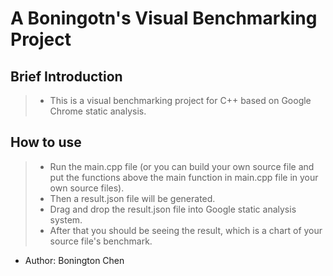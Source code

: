 # A Boningotn's Visual Benchmarking Project

## Brief Introduction
> - This is a visual benchmarking project for C++ based on Google Chrome static analysis.

## How to use
> - Run the main.cpp file (or you can build your own source file and put the functions above the main function in main.cpp file in your own source files).
> - Then a result.json file will be generated.
> - Drag and drop the result.json file into Google static analysis system.
> - After that you should be seeing the result, which is a chart of your source file's benchmark.

- Author: Bonington Chen